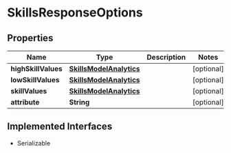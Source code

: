 

# SkillsResponseOptions


## Properties

Name | Type | Description | Notes
------------ | ------------- | ------------- | -------------
**highSkillValues** | [**SkillsModelAnalytics**](SkillsModelAnalytics.md) |  |  [optional]
**lowSkillValues** | [**SkillsModelAnalytics**](SkillsModelAnalytics.md) |  |  [optional]
**skillValues** | [**SkillsModelAnalytics**](SkillsModelAnalytics.md) |  |  [optional]
**attribute** | **String** |  |  [optional]


## Implemented Interfaces

* Serializable


